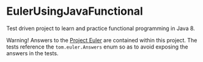 # EulerUsingJavaFunctional
Test driven project to learn and practice functional programming in Java 8.

Warning! Answers to the [Project Euler](https://projecteuler.net) are contained within this project.
The tests reference the `tom.euler.Answers` enum so as to avoid exposing the answers in the tests.